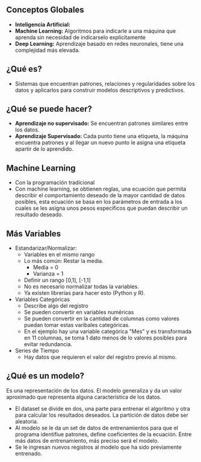 
## Conceptos Globales
- **Inteligencia Artificial:**
- **Machine Learning:** Algoritmos para indicarle a una máquina que aprenda sin necesidad de indicarselo explicitamente
- **Deep Learning:** Aprendizaje basado en redes neuronales, tiene una complejidad más elevada.

## ¿Qué es?
- Sistemas que encuentran patrones, relaciones y regularidades sobre los datos y aplicarlos para construir modelos descriptivos y predictivos.

## ¿Qué se puede hacer?

- **Aprendizaje no supervisado:** Se encuentran patrones similares entre los datos.
- **Aprendizaje Supervisado:** Cada punto tiene una etiqueta, la máquina encuentra patrones y al llegar un nuevo punto le asigna una etiqueta apartir de lo aprendido.

## Machine Learning

- Con la programación tradicional
- Con machine learning, se obtienen reglas, una ecuación que permita describir el comportamiento deseado de la mayor cantidad de datos posibles, esta ecuación se basa en los parámetros de entrada a los cuales se les asigna unos pesos específicos que puedan describir un resultado deseado.

## Más Variables
- Estandarizar/Normalizar:
  - Variables en el mismo rango
  - Lo más común: Restar la media.
    - Media = 0
    - Varianza = 1
  - Definir un rango [0,1], [-1,1]
  - No es necesario normalizar todas la variables.
  - Ya existen librerías para hacer esto (Python y R).
- Variables Categóricas
  - Describe algo del registro
  - Se pueden convertir en variables numéricas
  - Se pueden convertir en la cantidad de columnas como valores puedan tomar estas varibales categóricas.
  - En el ejemplo hay una variable categórica "Mes" y es transformada en 11 columnas, se toma 1 dato menos de lo valores posibles para evitar redundancia.
- Series de Tiempo
  - Hay datos que requieren el valor del registro previo al mismo.

## ¿Qué es un modelo?

Es una representación de los datos. El modelo generaliza y da un valor aproximado que representa alguna característica de los datos.
- El dataset se divide en dos, una parte para entrenar el algoritmo y otra para calcular los resultados deseados. La partición de datos debe ser aleatoria.
- Al modelo se le da un set de datos de entrenamientos para que el programa identifiue patrones, define coeficientes de la ecuación. Entre más datos de entrenamiento, más preciso será el modelo.
- Se le ingresan nuevos registros al modelo que ha sido previamente entrenado.